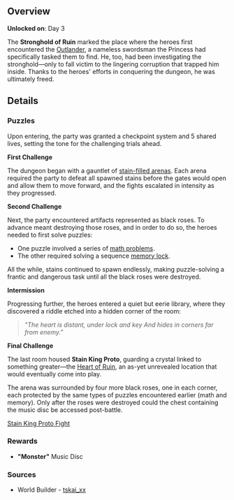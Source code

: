 <!-- title: Stronghold of Ruin -->
<!-- quote: If Iphania trusts you, perhaps you stand a chance -->
<!-- chapters: 1 -->
<!-- images: (Stronghold of Ruin Overview #1), (Stronghold of Ruin Overview #2), (Stronghold of Ruin Overview #3) -->
<!-- model: false -->

## Overview

**Unlocked on**: Day 3

The **Stronghold of Ruin** marked the place where the heroes first encountered the [Outlander](#entry:outsider-entry), a nameless swordsman the Princess had specifically tasked them to find. He, too, had been investigating the stronghold—only to fall victim to the lingering corruption that trapped him inside. Thanks to the heroes' efforts in conquering the dungeon, he was ultimately freed.

## Details

### Puzzles

Upon entering, the party was granted a checkpoint system and 5 shared lives, setting the tone for the challenging trials ahead.

**First Challenge**

The dungeon began with a gauntlet of [stain-filled arenas](https://www.youtube.com/live/gVAtGMLBJos?si=Yz9FvKwuZtv4e-ZS&t=1423). Each arena required the party to defeat all spawned stains before the gates would open and allow them to move forward, and the fights escalated in intensity as they progressed.

**Second Challenge**

Next, the party encountered artifacts represented as black roses. To advance meant destroying those roses, and in order to do so, the heroes needed to first solve puzzles:

- One puzzle involved a series of [math problems](https://www.youtube.com/live/EKjcWfEGsB0?si=kbaxo2QGrPfrE5La&t=2999).
- The other required solving a sequence [memory lock](https://www.youtube.com/live/Lp7GyRVbz1c?si=eZeTfPLnxXrZZVP7&t=2892).

All the while, stains continued to spawn endlessly, making puzzle-solving a frantic and dangerous task until all the black roses were destroyed.

**Intermission**

Progressing further, the heroes entered a quiet but eerie library, where they discovered a riddle etched into a hidden corner of the room:

> _"The heart is distant, under lock and key
> And hides in corners far from enemy."_

**Final Challenge**

The last room housed **Stain King Proto**, guarding a crystal linked to something greater—the [Heart of Ruin](#entry:heart-of-ruin-entry), an as-yet unrevealed location that would eventually come into play.

The arena was surrounded by four more black roses, one in each corner, each protected by the same types of puzzles encountered earlier (math and memory). Only after the roses were destroyed could the chest containing the music disc be accessed post-battle.

[Stain King Proto Fight](#embed:https://www.youtube.com/live/gVAtGMLBJos?si=ySvBC15UpSUDHK4E&t=2203)

### Rewards

- **"Monster"** Music Disc

### Sources

- World Builder - [tskai_xx](https://x.com/tskai_xx/status/1920399135754367072/photo/1)
